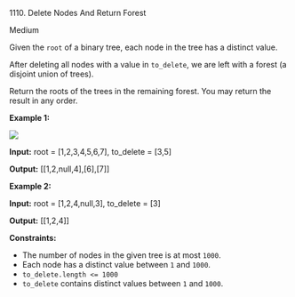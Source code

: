 1110\. Delete Nodes And Return Forest

Medium

Given the `root` of a binary tree, each node in the tree has a distinct value.

After deleting all nodes with a value in `to_delete`, we are left with a forest (a disjoint union of trees).

Return the roots of the trees in the remaining forest. You may return the result in any order.

**Example 1:**

![](https://leetcode-in-java.github.io/src/main/java/g1101_1200/s1110_delete_nodes_and_return_forest/screen-shot-2019-07-01-at-53836-pm.png)

**Input:** root = [1,2,3,4,5,6,7], to\_delete = [3,5]

**Output:** [[1,2,null,4],[6],[7]]

**Example 2:**

**Input:** root = [1,2,4,null,3], to\_delete = [3]

**Output:** [[1,2,4]]

**Constraints:**

*   The number of nodes in the given tree is at most `1000`.
*   Each node has a distinct value between `1` and `1000`.
*   `to_delete.length <= 1000`
*   `to_delete` contains distinct values between `1` and `1000`.